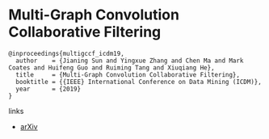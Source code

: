 # Multi-Graph Convolution Collaborative Filtering

```
@inproceedings{multigccf_icdm19,
  author    = {Jianing Sun and Yingxue Zhang and Chen Ma and Mark Coates and Huifeng Guo and Ruiming Tang and Xiuqiang He},
  title     = {Multi-Graph Convolution Collaborative Filtering},
  booktitle = {{IEEE} International Conference on Data Mining (ICDM)},
  year      = {2019}
}
```

links
- [arXiv](https://arxiv.org/abs/2001.00267)
